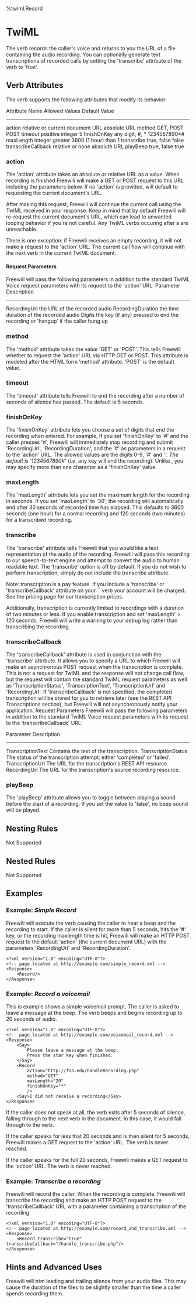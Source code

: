 %twiml.Record

TwiML <Record>
=====================

The <Record> verb records the caller's voice and returns to you the URL of a file containing the audio recording. You can optionally generate text transcriptions of recorded calls by setting the 'transcribe' attribute of the <Record> verb to 'true'.

Verb Attributes
----------------
The <Record> verb supports the following attributes that modify its behavior:

Attribute Name      Allowed Values      Default Value
--------------      --------------      -------------
action              relative or         current document URL
                    absolute URL
method              GET, POST           POST
timeout             positive integer    5
finishOnKey         any digit, #, *     1234567890*#
maxLength           integer greater     3600 (1 hour) 
                    than 1
transcribe          true, false         false
transcribeCallback  relative or         none
                    absolute URL
playBeep            true, false         true

### action ###
The 'action' attribute takes an absolute or relative URL as a value. When recording is finished Freewili will make a GET or POST request to this URL including the parameters below. If no 'action' is provided, <Record> will default to requesting the current document's URL.

After making this request, Freewili will continue the current call using the TwiML received in your response. Keep in mind that by default Freewili will re-request the current document's URL, which can lead to unwanted looping behavior if you're not careful. Any TwiML verbs occuring after a <Record> are unreachable.

There is one exception: if Freewili receives an empty recording, it will not make a request to the 'action' URL. The current call flow will continue with the next verb in the current TwiML document.

#### Request Parameters ####
Freewili will pass the following parameters in addition to the standard TwiML Voice request parameters with its request to the 'action' URL:
Parameter           Description
---------           -----------
RecordingUrl        the URL of the recorded audio
RecordingDuration   the time duration of the recorded audio
Digits              the key (if any) pressed to end the recording or 'hangup' if the caller hung up

### method ###
The 'method' attribute takes the value 'GET' or 'POST'. This tells Freewili whether to request the 'action' URL via HTTP GET or POST. This attribute is modeled after the HTML form 'method' attribute. 'POST' is the default value.

### timeout ###
The 'timeout' attribute tells Freewili to end the recording after a number of seconds of silence has passed. The default is 5 seconds.

### finishOnKey ###
The 'finishOnKey' attribute lets you choose a set of digits that end the recording when entered. For example, if you set 'finishOnKey' to '#' and the caller presses '#', Freewili will immediately stop recording and submit 'RecordingUrl', 'RecordingDuration', and the '#' as parameters in a request to the 'action' URL. The allowed values are the digits 0-9, '#' and '*'. The default is '1234567890*#' (i.e. any key will end the recording). Unlike <Gather>, you may specify more than one character as a 'finishOnKey' value.

### maxLength ###
The 'maxLength' attribute lets you set the maximum length for the recording in seconds. If you set 'maxLength' to '30', the recording will automatically end after 30 seconds of recorded time has elapsed. This defaults to 3600 seconds (one hour) for a normal recording and 120 seconds (two minutes) for a transcribed recording.

### transcribe ###
The 'transcribe' attribute tells Freewili that you would like a text representation of the audio of the recording. Freewili will pass this recording to our speech-to-text engine and attempt to convert the audio to human readable text. The 'transcribe' option is off by default. If you do not wish to perform transcription, simply do not include the transcribe attribute.

Note: transcription is a pay feature. If you include a 'transcribe' or 'transcribeCallback' attribute on your `` verb your account will be charged. See the pricing page for our transcription prices. 

Additionally, transcription is currently limited to recordings with a duration of two minutes or less. If you enable transcription and set 'maxLength' > 120 seconds, Freewili will write a warning to your debug log rather than transcribing the recording.

### transcribeCallback ###
The 'transcribeCallback' attribute is used in conjunction with the 'transcribe' attribute. It allows you to specify a URL to which Freewili will make an asynchronous POST request when the transcription is complete. This is not a request for TwiML and the response will not change call flow, but the request will contain the standard TwiML request parameters as well as 'TranscriptionStatus', 'TranscriptionText', 'TranscriptionUrl' and 'RecordingUrl'. If 'transcribeCallback' is not specified, the completed transcription will be stored for you to retrieve later (see the REST API Transcriptions section), but Freewili will not asynchronously notify your application.
Request Parameters
Freewili will pass the following parameters in addition to the standard TwiML Voice request parameters with its request to the 'transcribeCallback' URL:

Parameter           Description
---------           -----------
TranscriptionText   Contains the text of the transcription.
TranscriptionStatus The status of the transcription attempt: either 'completed' or 'failed'.
TranscriptionUrl    The URL for the transcription's REST API resource.
RecordingUrl        The URL for the transcription's source recording resource.

### playBeep ###
The 'playBeep' attribute allows you to toggle between playing a sound before the start of a recording. If you set the value to 'false', no beep sound will be played.

Nesting Rules
-------------
Not Supported

Nested Rules
------------
Not Supported

Examples
--------

### Example: _Simple Record_ ###
Freewili will execute the <Record> verb causing the caller to hear a beep and the recording to start. If the caller is silent for more than 5 seconds, hits the '#' key, or the recording maxlength time is hit, Freewili will make an HTTP POST request to the default 'action' (the current document URL) with the parameters 'RecordingUrl' and 'RecordingDuration'.

~~~{ .xml }
<?xml version="1.0" encoding="UTF-8"?>
<!-- page located at http://example.com/simple_record.xml -->
<Response>  
    <Record/>  
</Response>
~~~

### Example: _Record a voicemail_ ###
This is example shows a simple voicemail prompt. The caller is asked to leave a message at the beep. The <Record> verb beeps and begins recording up to 20 seconds of audio.

~~~{ .xml }
<?xml version="1.0" encoding="UTF-8"?>
<!-- page located at http://example.com/voicemail_record.xml -->
<Response>
    <Say>
        Please leave a message at the beep. 
        Press the star key when finished. 
    </Say>
    <Record
        action="http://foo.edu/handleRecording.php"
        method="GET"
        maxLength="20"
        finishOnKey="*"
        />
    <Say>I did not receive a recording</Say>
</Response>
~~~

If the caller does not speak at all, the <Record> verb exits after 5 seconds of silence, falling through to the next verb in the document. In this case, it would fall through to the <Say> verb.

If the caller speaks for less that 20 seconds and is then silent for 5 seconds, Freewili makes a GET request to the 'action' URL. The <Say> verb is never reached.

If the caller speaks for the full 20 seconds, Freewili makes a GET request to the 'action' URL. The <Say> verb is never reached.

### Example: _Transcribe a recording_ ###
Freewili will record the caller. When the recording is complete, Freewili will transcribe the recording and make an HTTP POST request to the 'transcribeCallback' URL with a parameter containing a transcription of the recording.

~~~{ .xml }
<?xml version="1.0" encoding="UTF-8"?>
<!-- page located at http://example.com/record_and_transcribe.xml -->
<Response>
    <Record transcribe="true" transcribeCallback="/handle_transcribe.php"/>
</Response>
~~~
 
Hints and Advanced Uses
------------------------
Freewili will trim leading and trailing silence from your audio files. This may cause the duration of the files to be slightly smaller than the time a caller spends recording them.